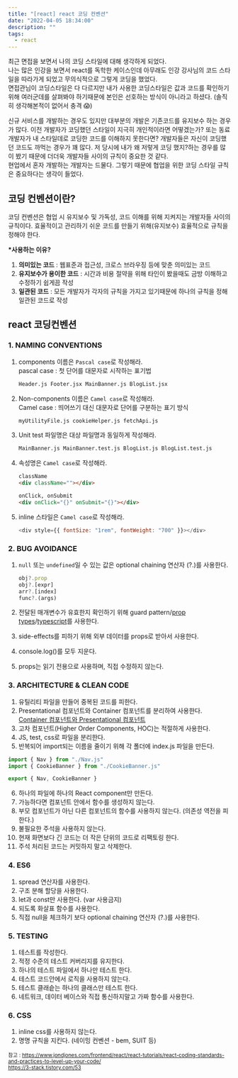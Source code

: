 ```yaml
---
title: "[react] react 코딩 컨벤션"
date: "2022-04-05 18:34:00"
description: ""
tags:
  - react
---
```


최근 면접을 보면서 나의 코딩 스타일에 대해 생각하게 되었다. <br>
나는 많은 인강을 보면서 react를 독학한 케이스인데 아무래도 인강 강사님의 코드 스타일을 따라가게 되었고 무의식적으로 그렇게 코딩을 했었다. <br>
면접관님이 코딩스타일은 다 다르지만 내가 사용한 코딩스타일은 값과 코드를 확인하기 위해 여러군데를 살펴봐야 하기때문에 본인은 선호하는 방식이 아니라고 하셨다. (솔직히 생각해본적이 없어서 충격 😱) <br>

신규 서비스를 개발하는 경우도 있지만 대부분의 개발은 기존코드를 유지보수 하는 경우가 많다. 이전 개발자가 코딩했던 스타일이 지극히 개인적이라면 어떻겠는가? 또는 동료 개발자가 내 스타일데로 코딩한 코드를 이해하지 못한다면? 개발자들은 자신이 코딩했던 코드도 까먹는 경우가 꽤 많다. 저 당시에 내가 왜 저렇게 코딩 했지?하는 경우를 많이 봤기 때문에 더더욱 개발자들 사이의 규칙이 중요한 것 같다. <br>
현업에서 혼자 개발하는 개발자는 드물다. 그렇기 때문에 협업을 위한 코딩 스타일 규칙은 중요하다는 생각이 들었다.

## 코딩 컨벤션이란?

코딩 컨벤션은 협업 시 유지보수 및 가독성, 코드 이해를 위해 지켜지는 개발자들 사이의 규칙이다.
효율적이고 관리하기 쉬운 코드를 만들기 위해(유지보수) 효율적으로 규칙을 정해야 한다.

**\*사용하는 이유?**

1. **의미있는 코드** : 웹표준과 접근성, 크로스 브라우징 등에 맞춘 의미있는 코드
2. **유지보수가 용이한 코드** : 시간과 비용 절약을 위해 타인이 봤을때도 금방 이해하고 수정하기 쉽게끔 작성
3. **일관된 코드** : 모든 개발자가 각자의 규칙을 가지고 있기때문에 하나의 규칙을 정해 일관된 코드로 작성

## react 코딩컨벤션

### 1. NAMING CONVENTIONS

1. components 이름은 `Pascal case`로 작성해라. <br>
   pascal case : 첫 단어를 대문자로 시작하는 표기법
   ```html
   Header.js Footer.jsx MainBanner.js BlogList.jsx
   ```
2. Non-components 이름은 `Camel case`로 작성해라. <br>
   Camel case : 띄어쓰기 대신 대문자로 단어를 구분하는 표기 방식
   ```html
   myUtilityFile.js cookieHelper.js fetchApi.js
   ```
3. Unit test 파일명은 대상 파일명과 동일하게 작성해라. <br>

   ```html
   MainBanner.js MainBanner.test.js BlogList.js BlogList.test.js
   ```

4. 속성명은 `Camel case`로 작성해라. <br>

   ```html
   className
   <div className=""></div>

   onClick, onSubmit
   <div onClick="{}" onSubmit="{}"></div>
   ```

5. inline 스타일은 `Camel case`로 작성해라.
   ```js
   <div style={{ fontSize: "1rem", fontWeight: "700" }}></div>
   ```

### 2. BUG AVOIDANCE

1. `null` 또는 `undefined`일 수 있는 값은 optional chaining 연산자 (?.)를 사용한다.

   ```js
   obj?.prop
   obj?.[expr]
   arr?.[index]
   func?.(args)
   ```

2. 전달된 매개변수가 유효한지 확인하기 위해 guard pattern/<a href="https://www.jondjones.com/frontend/react/react-tutorials/how-to-config-typescript-within-a-react-app/" target="_blank">prop types</a>/<a href="https://www.jondjones.com/frontend/react/react-tutorials/how-to-config-typescript-within-a-react-app/" target="_blank">typescript</a>를 사용한다. <br>
3. side-effects를 피하기 위해 외부 데이터를 props로 받아서 사용한다.
4. console.log()를 모두 지운다.
5. props는 읽기 전용으로 사용하며, 직접 수정하지 않는다.

### 3. ARCHITECTURE & CLEAN CODE

1. 유틸리티 파일을 만들어 중복된 코드를 피한다.
2. Presentational 컴포넌트와 Container 컴포넌트를 분리하여 사용한다. <a href="https://jeffgukang.github.io/react-native-tutorial/docs/state-tutorial/redux-tutorial/04-container-and-presentational/container-and-presentational-kr.html" target="_blank">Container 컴포넌트와 Presentational 컴포넌트</a>
3. 고차 컴포넌트(Higher Order Components, HOC)는 적절하게 사용한다.
4. JS, test, css로 파일을 분리한다.
5. 반복되어 import되는 이름을 줄이기 위해 각 폴더에 index.js 파일을 만든다.

```js
import { Nav } from "./Nav.js"
import { CookieBanner } from "./CookieBanner.js"

export { Nav, CookieBanner }
```

6. 하나의 파일에 하나의 React component만 만든다.
7. 가능하다면 컴포넌트 안에서 함수를 생성하지 않는다.
8. 부모 컴포넌트가 아닌 다른 컴포넌트의 함수를 사용하지 않는다. (의존성 역전을 피한다.)
9. 불필요한 주석을 사용하지 않는다.
10. 현재 화면보다 긴 코드는 더 작은 단위의 코드로 리팩토링 한다.
11. 주석 처리된 코드는 커밋하지 말고 삭제한다.

### 4. ES6

1. spread 연산자를 사용한다.
2. 구조 분해 할당을 사용한다.
3. let과 const만 사용한다. (var 사용금지)
4. 되도록 화살표 함수를 사용한다.
5. 직접 null을 체크하기 보다 optional chaining 연산자 (?.)를 사용한다.

### 5. TESTING

1. 테스트를 작성한다.
2. 적정 수준의 테스트 커버리지를 유지한다.
3. 하나의 테스트 파일에서 하나만 테스트 한다.
4. 테스트 코드안에서 로직을 사용하지 않는다.
5. 테스트 클래슽는 하나의 클래스만 테스트 한다.
6. 네트워크, 데이터 베이스와 직접 통신하지말고 가짜 함수를 사용한다.

### 6. CSS

1. inline css를 사용하지 않는다.
2. 명명 규칙을 지킨다. (네이밍 컨벤션 - bem, SUIT 등)

<small class="from add">참고 : <a href="https://www.jondjones.com/frontend/react/react-tutorials/react-coding-standards-and-practices-to-level-up-your-code/" tearget="_blank">https://www.jondjones.com/frontend/react/react-tutorials/react-coding-standards-and-practices-to-level-up-your-code/</a><br>
<a href="https://3-stack.tistory.com/53" tearget="_blank">https://3-stack.tistory.com/53</a>
</small>
